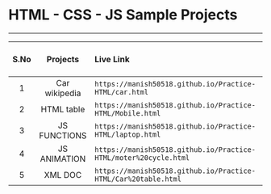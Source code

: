 # HTML - CSS - JS Sample Projects

---

|S.No| Projects | Live Link | Click To Go  |
|:---:        | :-------:         |     :-------     |:---: |
|1    |Car wikipedia|`` https://manish50518.github.io/Practice-HTML/car.html  ``| [GO](https://manish50518.github.io/Practice-HTML/car.html)|
|2    | HTML table   |`` https://manish50518.github.io/Practice-HTML/Mobile.html ``| [GO](https://manish50518.github.io/Practice-HTML/Mobile.html) |
|3    | JS FUNCTIONS |`` https://manish50518.github.io/Practice-HTML/laptop.html ``| [GO](https://manish50518.github.io/Practice-HTML/laptop.html) |
|4    | JS ANIMATION |``https://manish50518.github.io/Practice-HTML/moter%20cycle.html ``| [GO](https://manish50518.github.io/Practice-HTML/moter%20cycle.html) |
|5    | XML DOC |``https://manish50518.github.io/Practice-HTML/Car%20table.html ``| [GO](https://manish50518.github.io/Practice-HTML/Car%20table.html) |





